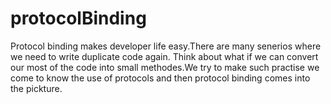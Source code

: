 # protocolBinding

Protocol binding makes developer life easy.There are many senerios where we need to write duplicate code again.
Think about what if we can convert our most of the code into small methodes.We try to make such practise we come to know the use of protocols and then protocol binding comes into the pickture.
